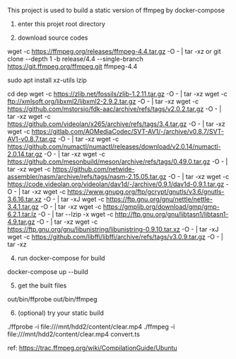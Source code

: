 This project is used to build a static version of ffmpeg by docker-compose

1. enter this projet root directory

2. download source codes

wget -c https://ffmpeg.org/releases/ffmpeg-4.4.tar.gz -O - | tar -xz
or
git clone --depth 1 -b release/4.4 --single-branch https://git.ffmpeg.org/ffmpeg.git ffmpeg-4.4

sudo apt install xz-utils lzip

cd dep
wget -c https://zlib.net/fossils/zlib-1.2.11.tar.gz -O - | tar -xz
wget -c ftp://xmlsoft.org/libxml2/libxml2-2.9.2.tar.gz -O - | tar -xz
wget -c https://github.com/mstorsjo/fdk-aac/archive/refs/tags/v2.0.2.tar.gz -O - | tar -xz
wget -c https://github.com/videolan/x265/archive/refs/tags/3.4.tar.gz -O - | tar -xz
wget -c https://gitlab.com/AOMediaCodec/SVT-AV1/-/archive/v0.8.7/SVT-AV1-v0.8.7.tar.gz -O - | tar -xz
wget -c https://github.com/numactl/numactl/releases/download/v2.0.14/numactl-2.0.14.tar.gz -O - | tar -xz
wget -c https://github.com/mesonbuild/meson/archive/refs/tags/0.49.0.tar.gz -O - | tar -xz
wget -c https://github.com/netwide-assembler/nasm/archive/refs/tags/nasm-2.15.05.tar.gz -O - | tar -xz
wget -c https://code.videolan.org/videolan/dav1d/-/archive/0.9.1/dav1d-0.9.1.tar.gz -O - | tar -xz
wget -c https://www.gnupg.org/ftp/gcrypt/gnutls/v3.6/gnutls-3.6.16.tar.xz -O - | tar -xJ
wget -c https://ftp.gnu.org/gnu/nettle/nettle-3.4.1.tar.gz -O - | tar -xz
wget -c https://gmplib.org/download/gmp/gmp-6.2.1.tar.lz -O - | tar --lzip -x
wget -c http://ftp.gnu.org/gnu/libtasn1/libtasn1-4.9.tar.gz -O - | tar -xz
wget -c https://ftp.gnu.org/gnu/libunistring/libunistring-0.9.10.tar.xz -O - | tar -xJ
wget -c https://github.com/libffi/libffi/archive/refs/tags/v3.0.9.tar.gz -O - | tar -xz

4. run docker-compose for build

docker-compose up --build

5. get the built files

out/bin/ffprobe
out/bin/ffmpeg

6. (optional) try your static build

./ffprobe -i file:///mnt/hdd2/content/clear.mp4
./ffmpeg -i file:///mnt/hdd2/content/clear.mp4 convert.ts

ref:
https://trac.ffmpeg.org/wiki/CompilationGuide/Ubuntu
